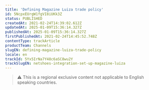 ```yaml
---
title: 'Defining Magazine Luiza trade policy'
id: 5NcpxEUrgW1fgVI8iUKk3Z
status: PUBLISHED
createdAt: 2021-02-24T14:39:02.612Z
updatedAt: 2025-01-09T15:36:14.327Z
publishedAt: 2025-01-09T15:36:14.327Z
firstPublishedAt: 2021-02-24T14:45:52.748Z
contentType: trackArticle
productTeam: Channels
slugEN: defining-magazine-luiza-trade-policy
locale: en
trackId: 5Yx5IrNa7Y48c6aSC8wu2Y
trackSlugEN: netshoes-integration-set-up-magazine-luiza
---
```


> ⚠️ This is a regional exclusive content not applicable to English speaking countries.
